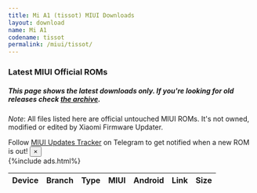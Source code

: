 ```yaml
---
title: Mi A1 (tissot) MIUI Downloads
layout: download
name: Mi A1
codename: tissot
permalink: /miui/tissot/
---
```

### Latest MIUI Official ROMs
##### This page shows the latest downloads only. If you're looking for old releases check [the archive](/archive/miui/tissot/).
*Note*: All files listed here are official untouched MIUI ROMs. It's not owned, modified or edited by Xiaomi Firmware Updater.

<div class="alert alert-primary alert-dismissible fade show" role="alert">
    Follow <a href="https://t.me/MIUIUpdatesTracker" class="alert-link">MIUI Updates Tracker</a> on Telegram to get notified when a new ROM is out!
    <button type="button" class="close" data-dismiss="alert" aria-label="Close">
        <span aria-hidden="true">&times;</span>
    </button>
</div>
{%include ads.html%}
<div class="table-responsive-md" id="table-wrapper">
<table id="miui" class="display dt-responsive compact table table-striped table-hover table-sm">
    <thead class="thead-dark">
        <tr>
            <th data-ref="device">Device</th>
            <th data-ref="branch">Branch</th>
            <th data-ref="type">Type</th>
            <th data-ref="miui">MIUI</th>
            <th data-ref="android">Android</th>
            <th data-ref="link">Link</th>
            <th data-ref="size">Size</th>
        </tr>
    </thead>
    <script>loadMiuiDownloads('tissot')</script>
</table>
</div>

